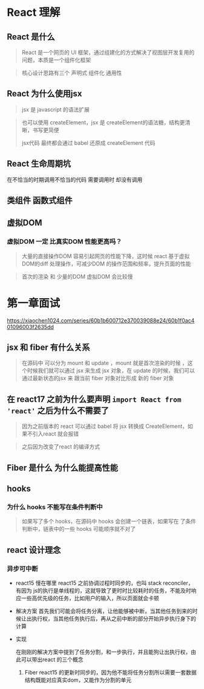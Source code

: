 # React 理解
## React 是什么
> React 是一个网页的 UI 框架，通过组建化的方式解决了视图层开发复用的问题，本质是一个组件化框架

> 核心设计思路有三个 声明式 组件化 通用性

## React 为什么使用jsx
> jsx 是 javascript 的语法扩展

> 也可以使用 createElement，jsx 是 createElement的语法糖，结构更清晰，书写更简便
> 
>jsx代码 最终都会通过 babel 还原成 createElement 代码

## React 生命周期坑
在不恰当的时期调用不恰当的代码
需要调用时 却没有调用

## 类组件 函数式组件

## 虚拟DOM

### 虚拟DOM 一定 比真实DOM 性能更高吗？

>  大量的直接操作DOM 容易引起网页的性能下降，这时候 react 基于虚拟DOM的diff 处理操作，可减少DOM 的操作范围和频率，提升页面的性能

> 首次的渲染 和 少量的DOM 虚拟DOM 会比较慢

# 第一章面试
https://xiaochen1024.com/series/60b1b600712e370039088e24/60b1f0ac401096003f2635dd

## jsx 和 fiber 有什么关系
> 在源码中 可以分为 mount 和 update ，mount 就是首次渲染的时候 ，这个时候我们就可以通过 jsx 来生成 jsx 对象，在 update 的时候，我们可以 通过最新状态的jsx 来 跟当前 fiber 对象对比形成 新的 fiber 对象

## 在 react17 之前为什么要声明 `import React from 'react'` 之后为什么不需要了

> 因为之前版本的 react 可以通过 babel 将 jsx 转换成 CreateElement，如果不引入react 就会报错

> 之后因为改变了react 的编译方式

## Fiber 是什么 为什么能提高性能

> 

## hooks

### 为什么 hooks 不能写在条件判断中

> 如果写了多个 hooks，在源码中 hooks 会创建一个链表，如果写在 了条件判断中，链表中的一些 hooks 可能顺序就不对了

## react 设计理念

### 异步可中断

* react15 慢在哪里
   react15 之前协调过程时同步的，也叫 stack reconciler，有因为 js的执行是单线程的，这就导致了更时时比较耗时的任务，不能及时响应一些高优先级的任务，比如用户的输入，所以页面就会卡顿

* 解决方案
    首先我们可能会将任务分离，让他能够被中断，当其他任务到来的时候让出执行权，当其他任务执行后，再从之前中断的部分开始异步执行身下的计算
* 实现

    在刚刚的解决方案中提到了任务分割，和一步执行，并且能狗让出执行权，由此可以带出react 的三个概念
    1. Fiber react15 的更新时同步的，因为他不能将任务分割所以需要一套数据结构既能对应真实dom，又能作为分割的单元

